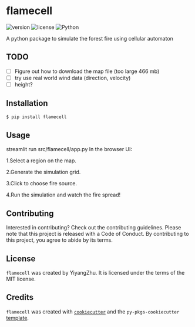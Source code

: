 # flamecell

![version](https://img.shields.io/badge/version-0.2.0-blue.svg)
![license](https://img.shields.io/badge/license-MIT-green.svg)
![Python](https://img.shields.io/badge/python-3.9+-blue.svg)

A python package to simulate the forest fire using cellular automaton

## TODO
- [ ] Figure out how to download the map file (too large 466 mb)
- [ ] try use real world wind data (direction, velocity)
- [ ] height?

## Installation

```bash
$ pip install flamecell
```

## Usage
streamlit run src/flamecell/app.py
In the browser UI:

1.Select a region on the map.

2.Generate the simulation grid.

3.Click to choose fire source.

4.Run the simulation and watch the fire spread!

## Contributing

Interested in contributing? Check out the contributing guidelines. Please note that this project is released with a Code of Conduct. By contributing to this project, you agree to abide by its terms.

## License

`flamecell` was created by YiyangZhu. It is licensed under the terms of the MIT license.

## Credits

`flamecell` was created with [`cookiecutter`](https://cookiecutter.readthedocs.io/en/latest/) and the `py-pkgs-cookiecutter` [template](https://github.com/py-pkgs/py-pkgs-cookiecutter).
